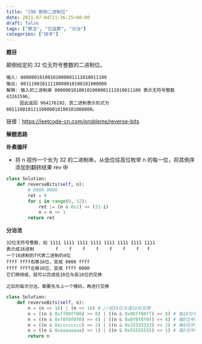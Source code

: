 ```yaml
---
title: "190 颠倒二进制位"
date: 2021-07-04T21:36:25+08:00
draft: false
tags: ["算法", "位运算", "分治"]
categories: ["技术"]
---
```


**题目**

颠倒给定的 32 位无符号整数的二进制位。

```
输入: 00000010100101000001111010011100
输出: 00111001011110000010100101000000
解释: 输入的二进制串 00000010100101000001111010011100 表示无符号整数 43261596，
     因此返回 964176192，其二进制表示形式为 00111001011110000010100101000000。
```

链接：https://leetcode-cn.com/problems/reverse-bits

**解题思路**

**朴素循环**

* 将 n 视作一个长为 32 的二进制串，从低位往高位枚举 n 的每一位，将其倒序添加到翻转结果 rev 中

```python
class Solution:
    def reverseBits(self, n):
        # 0000 0000
        ret = 0
        for i in range(0, 32):
            ret |= (n & 0x1) << (31-i)
            n = n >> 1
        return ret
```

**分治法**

```
32位无符号整数，如 1111 1111 1111 1111 1111 1111 1111 1111 
表示成16进制        f    f    f    f    f    f    f   f
一个16进制的f代表二进制的4位
ffff ffff右移16位，变成 0000 ffff
ffff ffff左移16位，变成 ffff 0000
它们俩相或，就可以完成低16位与高16位的交换

之后的每次分治，都要先与上一个掩码，再进行交换
```

```python
class Solution:
    def reverseBits(self, n):
        n = (n >> 16) | (n << 16) # //低16位与高16位交换
        n = ((n & 0xff00ff00) >> 8) | ((n & 0x00ff00ff) << 8) # 每16位中低8位和高8位交换; 1111是f
        n = ((n & 0xf0f0f0f0) >> 4) | ((n & 0x0f0f0f0f) << 4) # 每8位中低4位和高4位交换;
        n = ((n & 0xcccccccc) >> 2) | ((n & 0x33333333) << 2) # 每4位中低2位和高2位交换; 1100是c,0011是3
        n = ((n & 0xaaaaaaaa) >> 1) | ((n & 0x55555555) << 1) # 每2位中低1位和高1位交换; 1010是a,0101是5
        return n
```